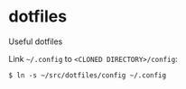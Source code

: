 # dotfiles

Useful dotfiles

Link `~/.config` to `<CLONED DIRECTORY>/config`:

```
$ ln -s ~/src/dotfiles/config ~/.config
```
